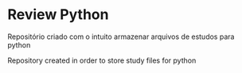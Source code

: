 # Review Python

Repositório criado com o intuito armazenar arquivos de estudos para python

Repository created in order to store study files for python
